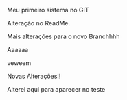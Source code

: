Meu primeiro sistema no GIT

Alteração no ReadMe.

Mais alterações para o novo Branchhhh

Aaaaaa

veweem


Novas Alterações!!

Alterei aqui para aparecer no teste